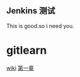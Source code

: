 ## Jenkins 测试
This is good.so i need you.
# gitlearn
[wiki](/wiki)
[第一章](https://github.com/Troland/gitlearn/issues/2)
